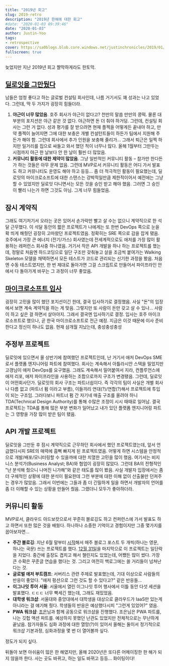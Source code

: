 ```yaml
---
title: "2019년 회고"
slug: 2019-retro
description: "2019년 한해에 대한 회고"
#date: "2020-01-03 09:39:46"
date: "2020-01-03"
author: Justin-Yoo
tags:
- retrospective
cover: https://sa0blogs.blob.core.windows.net/justinchronicles/2019/01/yearly-retro-00.png
fullscreen: true
---
```


늦었지만 지난 2019년 회고 짤막하게라도 한토막.


## [딜로잇을 그만뒀다](https://justinchronicles.net/ko/2019/06/17/a-pause/) ##

남들은 엄청 좋다고 하는 글로벌 컨설팅 회사인데, 나름 거기서도 꽤 성과는 나고 있었다. 그런데, 딱 두 가지가 굉장히 힘들더라.

1. **야근이 너무 많았음**. 호주 회사가 야근이 없다고? 천만의 말씀 만만의 콩떡. 물론 대부분의 포지션은 야근 같은 것 없다. 야근하면 돈 더 줘야 하거덩. 그런데, 컨설팅 회사는 그런 거 없다. 성과 평가를 잘 받으려면 현재 플젝을 어떻게든 끝내야 하고, 만약 플젝이 늘어지면 그에 대한 보충은 개별 컨설턴트들이 하든가 팀에서 지원해 주든가 해야 함. 그런데 회사에서 추가 인원을 보충해 줄리가... 그래서 퇴근은 일찍 하지만 일거리를 집으로 싸들고 와서 했던 적이 너무나 많다. 올해 1월부터 그만두는 시점까지 야근 한 날보다 안 한 날이 훨씬 더 많았음.
2. **커뮤니티 활동에 대한 제약이 많았음**. 그냥 일반적인 커뮤니티 활동 &ndash; 참가만 한다든가 하는 것들은 아무 문제 없음. 그런데 MVP로서 커뮤니티 활동은 어디 가서 발표도 하고 커뮤니티도 운영도 해야 하고 등등... 좀 더 적극적인 활동이 필요했는데, 딜로잇의 마이크로소프트에 대한 스탠스는 강박적일만큼 제한적이어서 예전에는 그냥 할 수 있었지만 딜로잇 다니면서는 모든 것을 승인 받고 해야 했음. 그러면 그 승인이 빨리 나는가 하면 그것도 아님. 그게 너무 힘들었음.


## 잠시 계약직 ##

그래도 여기저기서 오라는 곳은 있어서 손가락만 빨고 살 수는 없으니 계약직으로 한 석달 근무했다. 이 석달 동안의 짧은 프로젝트가 나에게는 또 한번 DevOps 쪽으로 눈을 확 띄게 해줬던 굉장히 고마왔던 프로젝트였음. 정확히는 SRE 쪽으로 감을 잡게 됐음. 호주에서 가장 큰 에너지 (전기/가스) 회사였는데 전세계적으로도 애저를 가장 많이 활용하는 레퍼런스 회사중 하나였음. 거기서 작은 API 개발을 하나 하는 프로젝트를 했는데, 정말로 처음엔 하드코딩으로 일단 구조만 갖춰놓고 살을 조금씩 붙여가는 Walking Skeleton 모델을 채택하면서 모든 테스트가 코드로 관리되는 신기한 과정을 봤음. 처음엔 수동 테스트였지만, 한 번 제대로 돌아가면 그걸 스크립트로 만들어서 파이프라인 안에서 다 돌아가게 바꾸는 그 과정이 너무 좋았음.


## [마이크로소프트 입사](https://justinchronicles.net/ko/2019/09/16/cloud-advocate/) ##

굉장히 고민을 많이 했던 포지션이긴 한데, 결국 입사하기로 결정했음. 사실 "돈"의 입장에서 보면 계속 계약직을 하는 게 맞음. 그렇지만 또 사람이 돈만 갖고 살 수 있나... 사람이 하고 싶은 걸 하면서 살아야지. 그래서 결국엔 입사하기로 결정. 입사는 호주 마이크로소프트로 했으나, 곧 한국 마이크로소프트로 전근 예정. 지금은 이것 때문에 이사 준비한다고 정신이 하나도 없음. 현재 삼개월 지났는데, 충성충성충성


## 주정부 프로젝트 ##

딜로잇에 있으면서 올 상반기에 참여했던 프로젝트인데, 난 거기서 애저 DevOps SME로서 플랫폼 엔지니어링 파트에 참여했다. 회사는 계속해서 아틀라시안 스택을 밀었지만 고갱님이 애저 DevOps를 요구했음. 그래도 계속해서 밀어붙여서 지라, 컨플루언스에 애저 리포, 애저 파이프라인을 사용하는 조합으로까지 구조가 변경됐음. 그런데, 딜로잇이 어떤회사던가. 딜로잇의 회사 구조는 파트너쉽이다. 즉 각각의 팀이 사실은 개별 회사나 다름 없고 (파트너 펌 이라고 부름), 이들끼리 연대(?)/연합(?)해서 프로젝트에 투입이 되는 구조임. 그러다보니 파트너 펌 간 자기네 매출 구조를 올려야 하니 TDA(Technical Design Authority)를 통해 수많은 조정이 시시 때때로 일어남. 결국 프로젝트는 TDA를 통해 많은 부분 변화가 일어났고 내가 있던 플랫폼 엔지니어링 파트는 그 영향을 가장 많이 받은 팀이 됐음.


## API 개발 프로젝트 ##

딜로잇을 그만둔 후 잠시 계약직으로 근무하던 회사에서 했던 프로젝트였는데, 앞서 언급했다시피 SRE의 매력에 흠뻑 빠지게 된 프로젝트였음. 어떻게 하면 시스템을 안정적으로 개발/배포/모니터링할 수 있을까에 대한 치열한 고민을 많이 했음. 여기서는 비지니스 분석가(Business Analyst; BA)와 협업이 굉장히 많았다. 그런데 BA의 전형적인 "난 분석해 줬으니 나머진 니가해"와 같은 태도를 많이 봤음. 사실 개발자 입장에서는 좀 더 구체적인 상황에 대한 분석이 필요한데 그런 부분에 대한 이해 없이 산출물만 던져주는 경우가 많았음. 그래서 이번에는 그들과 좀 더 긴밀하게 일을 하면서 개발자의 언어를 좀 더 이해할 수 있는 상황을 만들어 줬음. 그랬더니 모두가 좋아하더라.


## 커뮤니티 활동 ##

MVP로서, 클라우드 아드보캇으로서 꾸준히 블로깅도 하고 컨퍼런스에 가서 발표도 하고 하면서 또한 많은 것을 배웠다. 하나하나 소중한 기억이고 경험이지만 그중 몇가지를 꼽아보자면...

* **주간 블로깅**: 지난 6월 말부터 [시작](https://blog.aliencube.org/ko/2019/06/26/building-azure-devops-extension-on-azure-devops-1/)해서 매주 블로그 포스트 두 개씩(하나는 영문, 하나는 국문) 쓰는 프로젝트를 했다. [12월 31일](https://blog.aliencube.org/ko/2019/12/31/managing-technical-lock-in-in-the-cloud/)을 마지막으로 이 프로젝트는 일단락을 지었다. 중간에 출장도 겹치고 해서 챌린지도 있었는데, 어쨌든 많이 썼다. 가장 큰 수확은 꾸준글 연습을 했다는 것. 그리고 여전히 백로그에는 쓸 거리들이 넘쳐난다는 것.
* **글로벌 애저 부트캠프**: 서버리스 관련 주제로 발표했는데, 기대 이상으로 사람들의 반응이 좋았다. "애저 펑션으로 그런 것도 할 수 있다고?" 같은 반응들...
* **이그나잇 투어 서울**: 서울에서 열린 이그나잇 투어 행사에서 이틀 동안 다섯 세션을 발표했다. ㄷㄷㄷ 너무 빡세긴 했는데, 그래도 재밌었음.
* **대학생 워크샵**: 서울대와 중앙대에서 대학생을 대상으로 클라우드가 IaaS만 있는게 아니라는 걸 얘기해 줬다. 학생들의 반응은 예상했다시피 "그런게 있었어?" 였음.
* **PWA 워크샵**: [조은](https://twitter.com/apes01234)님과 함께 공동으로 워크샵을 진행했다. 조은님은 PWA 파트를, 나는 깃헙 액션 파트를. 예상하지 못했던 난관도 있었지만 전체적으로는 무난하게 끝났음. 참가자들도 심화 과정에 대한 열망(?)이 있어서 올해는 둘이서 정기적으로 워크샵 기본과정, 심화과정을 몇 번 더 열어볼까 싶다.

정도가 되지 싶다.

뒤돌아 보면 아쉬움이 많은 한 해였지만, 올해 2020년은 또다른 어메이징한 한 해가 되지 않을까 한다. 사는 곳도 바뀌고, 하는 일도 바뀌고 등등... 화이팅이다!
